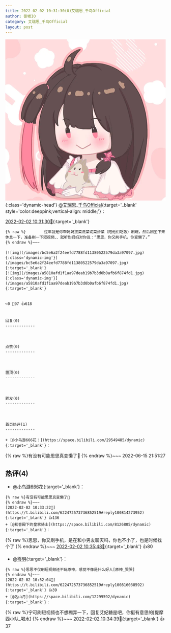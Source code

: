 ```yaml
---
title: 2022-02-02 10:31:30(0)艾瑞思_千鸟Official
author: 御坂IO
category: 艾瑞思_千鸟Official
layout: post
---
```


![img](/images/7e08840c56f251de28bdf766b647bd5fe9a5d50a.jpg){:class='dynamic-head'}
[@艾瑞思_千鸟Official](https://space.bilibili.com/1090010845/dynamic){:target='_blank' style='color:deeppink;vertical-align: middle;'}：

[2022-02-02 10:31:30🔗](https://t.bilibili.com/622472573736852519){:target='_blank'}

~~~
{% raw %}        过年就是你帮妈妈拔菜洗菜切菜炒菜（陪他们吃饭）刷碗，然后刚坐下来休息一下，准备刷一下短视频、、就听到妈妈对你说：“思思，你又刷手机，你变懒了。”
{% endraw %}~~~

[![img](/images/bc5e6a2f24eefd7788fd11380522579da3a97097.jpg){:class='dynamic-img'}](/images/bc5e6a2f24eefd7788fd11380522579da3a97097.jpg){:target='_blank'}
[![img](/images/a5810afd1f1aa97deab19b7b3d0b0afb6f874fd1.jpg){:class='dynamic-img'}](/images/a5810afd1f1aa97deab19b7b3d0b0afb6f874fd1.jpg){:target='_blank'}


↪️0 💬97 👍618


回复(0)
-------------



点赞(0)
-------------



置顶(0)
-------------



转发(0)
-------------



首页热评(1)
-------------

+ [@小鸟游666花：](https://space.bilibili.com/29549485/dynamic){:target='_blank'}：
~~~
{% raw %}有没有可能思思真变懒了🤔
{% endraw %}~~~
2022-06-15 21:51:27


热评(4)
-------------

+ [@小鸟游666花](https://space.bilibili.com/29549485/dynamic){:target='_blank'}：
~~~
{% raw %}有没有可能思思真变懒了🤔
{% endraw %}~~~
[2022-02-02 10:33:22🔗](https://t.bilibili.com/622472573736852519#reply100814273952){:target='_blank'} 👍136
+ [@初音殿下的皇家骑士](https://space.bilibili.com/8126805/dynamic){:target='_blank'}：
~~~
{% raw %}思思，你又刷手机，是在和小男友聊天吗，你也不小了，也是时候找个了
{% endraw %}~~~
[2022-02-02 10:35:48🔗](https://t.bilibili.com/622472573736852519#reply100814510944){:target='_blank'} 👍80
+ [@零明](https://space.bilibili.com/3154865/dynamic){:target='_blank'}：
~~~
{% raw %}思思不仅刷短视频还不玩原神，感觉不像是什么好人[原神_哭哭]
{% endraw %}~~~
[2022-02-02 10:52:04🔗](https://t.bilibili.com/622472573736852519#reply100816038592){:target='_blank'} 👍39
+ [@名山月](https://space.bilibili.com/12299592/dynamic){:target='_blank'}：
~~~
{% raw %}宁可刷短视频也不想糊弄一下，回复艾妃糖是吧，你挺有意思的[提摩西小队_喝水]
{% endraw %}~~~
[2022-02-02 10:34:39🔗](https://t.bilibili.com/622472573736852519#reply100814314448){:target='_blank'} 👍37


